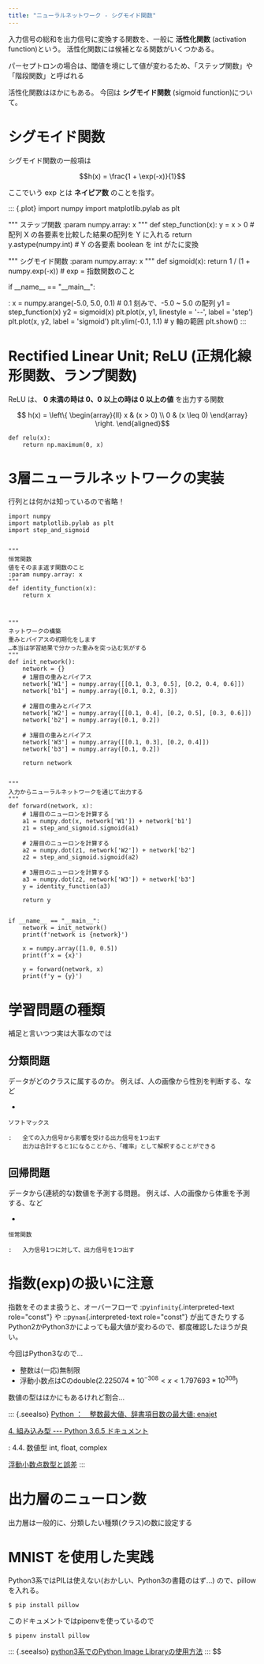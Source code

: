 ```yaml
---
title: "ニューラルネットワーク - シグモイド関数"
---
```


入力信号の総和を出力信号に変換する関数を、一般に **活性化関数**
(activation function)という。
活性化関数には候補となる関数がいくつかある。

パーセプトロンの場合は、閾値を境にして値が変わるため、「ステップ関数」や「階段関数」と呼ばれる

活性化関数はほかにもある。 今回は **シグモイド関数** (sigmoid
function)について。

# シグモイド関数

シグモイド関数の一般項は

$$h(x) = \frac{1 + \exp(-x)}{1}$$

ここでいう exp とは **ネイピア数** のことを指す。

::: {.plot}
import numpy import matplotlib.pylab as plt

\"\"\" ステップ関数 :param numpy.array: x \"\"\" def step_function(x):
y = x \> 0 \# 配列 X の各要素を比較した結果の配列を Y に入れる return
y.astype(numpy.int) \# Y の各要素 boolean を int がたに変換

\"\"\" シグモイド関数 :param numpy.array: x \"\"\" def sigmoid(x):
return 1 / (1 + numpy.exp(-x)) \# exp = 指数関数のこと

if \_\_name\_\_ == \"\_\_main\_\_\":

: x = numpy.arange(-5.0, 5.0, 0.1) \# 0.1 刻みで、-5.0 \~ 5.0 の配列 y1
= step_function(x) y2 = sigmoid(x) plt.plot(x, y1, linestyle =
\'\--\', label = \'step\') plt.plot(x, y2, label = \'sigmoid\')
plt.ylim(-0.1, 1.1) \# y 軸の範囲 plt.show()
:::

# Rectified Linear Unit; ReLU (正規化線形関数、ランプ関数)

ReLU は、 **0 未満の時は 0、0 以上の時は 0 以上の値** を出力する関数

$$
h(x) = \left\{ \begin{array}{ll}
    x & (x > 0) \\
    0 & (x \leq 0)
\end{array} \right.
\end{aligned}$$

``` {.python}
def relu(x):
    return np.maximum(0, x)
```

3層ニューラルネットワークの実装
===============================

行列とは何かは知っているので省略！

``` {.python}
import numpy
import matplotlib.pylab as plt
import step_and_sigmoid


"""
恒常関数
値をそのまま返す関数のこと
:param numpy.array: x
"""
def identity_function(x):
    return x



"""
ネットワークの構築
重みとバイアスの初期化をします
…本当は学習結果で分かった重みを突っ込む気がする
"""
def init_network():
    network = {}
    # 1層目の重みとバイアス
    network['W1'] = numpy.array([[0.1, 0.3, 0.5], [0.2, 0.4, 0.6]])
    network['b1'] = numpy.array([0.1, 0.2, 0.3])

    # 2層目の重みとバイアス
    network['W2'] = numpy.array([[0.1, 0.4], [0.2, 0.5], [0.3, 0.6]])
    network['b2'] = numpy.array([0.1, 0.2])

    # 3層目の重みとバイアス
    network['W3'] = numpy.array([[0.1, 0.3], [0.2, 0.4]])
    network['b3'] = numpy.array([0.1, 0.2])

    return network


"""
入力からニューラルネットワークを通じて出力する
"""
def forward(network, x):
    # 1層目のニューロンを計算する
    a1 = numpy.dot(x, network['W1']) + network['b1']
    z1 = step_and_sigmoid.sigmoid(a1)

    # 2層目のニューロンを計算する
    a2 = numpy.dot(z1, network['W2']) + network['b2']
    z2 = step_and_sigmoid.sigmoid(a2)

    # 3層目のニューロンを計算する
    a3 = numpy.dot(z2, network['W3']) + network['b3']
    y = identity_function(a3)

    return y


if __name__ == "__main__":
    network = init_network()
    print(f'network is {network}')

    x = numpy.array([1.0, 0.5])
    print(f'x = {x}')

    y = forward(network, x)
    print(f'y = {y}')
```

学習問題の種類
==============

補足と言いつつ実は大事なのでは

分類問題
--------

データがどのクラスに属するのか。
例えば、人の画像から性別を判断する、など

-

    ソフトマックス

    :   全ての入力信号から影響を受ける出力信号を1つ出す
        出力は合計すると1になることから、「確率」として解釈することができる

回帰問題
--------

データから(連続的な)数値を予測する問題。
例えば、人の画像から体重を予測する、など

-

    恒常関数

    :   入力信号1つに対して、出力信号を1つ出す

指数(exp)の扱いに注意
=====================

指数をそのまま扱うと、オーバーフローで :py`infinity`{.interpreted-text
role="const"} や ::py`nan`{.interpreted-text role="const"}
が出てきたりする
Python2かPython3かによっても最大値が変わるので、都度確認したほうが良い。

今回はPython3なので...

-   整数は(一応)無制限
-   浮動小数点はCのdouble($2.225074 * 10^{-308} < x < 1.797693 * 10^{308}$)

数値の型はほかにもあるけれど割合...

::: {.seealso}
[Python ：　整数最大値、辞書項目数の最大値:
enajet](http://enajet.air-nifty.com/blog/2011/09/python-9a0e-1.html)

[4. 組み込み型 --- Python 3.6.5 ドキュメント](https://docs.python.org/ja/3/library/stdtypes.html#typesnumeric)

:   4.4. 数値型 int, float, complex

[浮動小数点数型と誤差](http://www.cc.kyoto-su.ac.jp/~yamada/programming/float.html)
:::

出力層のニューロン数
====================

出力層は一般的に、分類したい種類(クラス)の数に設定する

MNIST を使用した実践
====================

Python3系ではPILは使えない(おかしい、Python3の書籍のはず...)
ので、pillowを入れる。

``` {.shell}
$ pip install pillow
```

このドキュメントではpipenvを使っているので

``` {.shell}
$ pipenv install pillow
```

::: {.seealso}
[python3系でのPython Image
Libraryの使用方法](https://qiita.com/ukwksk/items/483d1b9e525667b77187)
:::
$$
